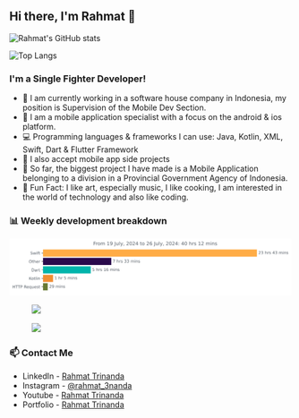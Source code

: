 ## Hi there, I'm Rahmat 👋

![Rahmat's GitHub stats](https://github-readme-stats.vercel.app/api?username=rahmat3nanda&show_icons=true&theme=radical)

![Top Langs](https://github-readme-stats.vercel.app/api/top-langs/?username=rahmat3nanda&show_icons=true&theme=radical&layout=compact)

### I'm a Single Fighter Developer!
- :office: I am currently working in a software house company in Indonesia, my position is Supervision of the Mobile Dev Section.
- :iphone: I am a mobile application specialist with a focus on the android & ios platform.
- :computer: Programming languages & frameworks I can use: Java, Kotlin, XML, Swift, Dart & Flutter Framework
- :handshake: I also accept mobile app side projects
- :police_car: So far, the biggest project I have made is a Mobile Application belonging to a division in a Provincial Government Agency of Indonesia.
- :notebook: Fun Fact: I like art, especially music, I like cooking, I am interested in the world of technology and also like coding.

### 📊 Weekly development breakdown

<img
  src="https://github.com/rahmat3nanda/rahmat3nanda/blob/main/images/stat.svg"
  alt="Rahmat Trinanda WakaTime Activity"
/>

<figure><img src="https://wakatime.com/share/@rahmat3nanda/319bc616-3e0d-4157-bae8-2b9838d3ae90.svg"/></figure>

<figure><img src="https://wakatime.com/share/@rahmat3nanda/32e4d226-8076-491a-a21e-19282f1c0652.svg"/></figure>

### 📫 Contact Me
- LinkedIn - [Rahmat Trinanda](https://www.linkedin.com/in/rahmat-trinanda/)
- Instagram - [@rahmat_3nanda](https://www.instagram.com/rahmat_3nanda/)
- Youtube - [Rahmat Trinanda](https://www.youtube.com/channel/UCmhq5_o2cDpYsTtBl24XEAw)
- Portfolio - [Rahmat Trinanda](https://rtpa.web.app)
